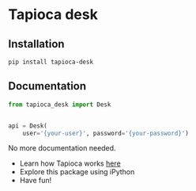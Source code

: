 # Tapioca desk

## Installation
```
pip install tapioca-desk
```

## Documentation
``` python
from tapioca_desk import Desk


api = Desk(
	user='{your-user}', password='{your-password}')

```

No more documentation needed.

- Learn how Tapioca works [here](http://tapioca-wrapper.readthedocs.org/en/stable/quickstart.html)
- Explore this package using iPython
- Have fun!
